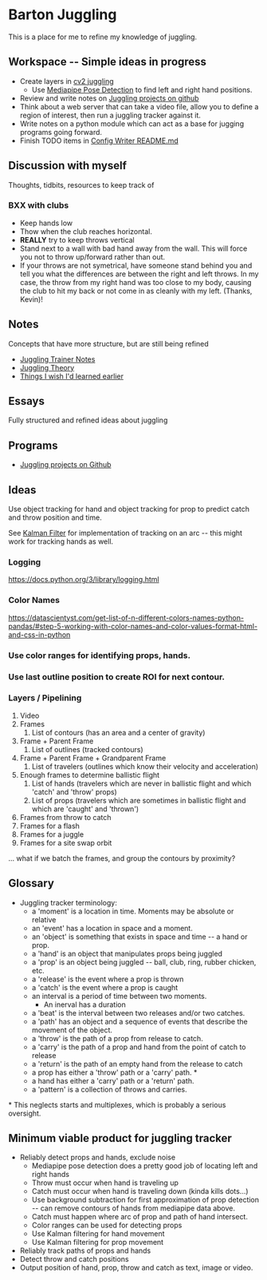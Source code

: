 # Barton Juggling

This is a place for me to refine my knowledge of juggling.

## Workspace -- Simple ideas in progress
* Create layers in [cv2 juggling](https://github.com/bartonski/cv2_juggling)
    * Use [Mediapipe Pose Detection](https://github.com/bartonski/barton_juggling_laboratory) to find left and right hand positions.
* Review and write notes on [Juggling projects on github](./thoughts_and_notes/github_juggling_projects/README.md)
* Think about a web server that can take a video file, allow you to define a region of interest, then run a juggling tracker against it.
* Write notes on a python module which can act as a base for jugging programs going forward.
* Finish TODO items in [Config Writer README.md](https://github.com/bartonski/tfg_jugglingTrackingSiteswap/blob/config_writer/README.md)

## Discussion with myself

Thoughts, tidbits, resources to keep track of

### BXX with clubs

* Keep hands low
* Thow when the club reaches horizontal.
* **REALLY** try to keep throws vertical
* Stand next to a wall with bad hand away from the wall. This will force you not to throw up/forward rather than out.
* If your throws are not symetrical, have someone stand behind you and tell you what the differences are between the right and left throws. In my case, the throw from my right hand was too close to my body, causing the club to hit my back or not come in as cleanly with my left. (Thanks, Kevin)!

## Notes

Concepts that have more structure, but are still being refined

* [Juggling Trainer Notes](./juggling_trainer.md)
* [Juggling Theory](./thoughts_and_notes/juggling_theory.md)
* [Things I wish I'd learned earlier](./thoughts_and_notes/things_to_learn_early.md)

## Essays

Fully structured and refined ideas about juggling

## Programs

* [Juggling projects on Github](./thoughts_and_notes/github_juggling_projects.md)


## Ideas

Use object tracking for hand and object tracking for prop to predict catch and throw position and time.

See [Kalman Filter](https://www.youtube.com/watch?v=3iqRhbXBVRE) for implementation of tracking on an arc -- this might work for tracking hands as well.

### Logging

<https://docs.python.org/3/library/logging.html>

### Color Names

<https://datascientyst.com/get-list-of-n-different-colors-names-python-pandas/#step-5-working-with-color-names-and-color-values-format-html-and-css-in-python>

### Use color ranges for identifying props, hands.

### Use last outline position to create ROI for next contour.

### Layers / Pipelining

1. Video
1. Frames
    1. List of contours (has an area and a center of gravity)
1. Frame + Parent Frame
    1. List of outlines (tracked contours)
1. Frame + Parent Frame + Grandparent Frame
    1. List of travelers (outlines which know their velocity and acceleration)
1. Enough frames to determine ballistic flight
    1. List of hands (travelers which are never in ballistic flight and which 'catch' and 'throw' props)
    1. List of props (travelers which are sometimes in ballistic flight and which are 'caught' and 'thrown')
1. Frames from throw to catch
1. Frames for a flash
1. Frames for a juggle
1. Frames for a site swap orbit

... what if we batch the frames, and group the contours by proximity?

## Glossary

* Juggling tracker terminology:
    * a 'moment' is a location in time. Moments may be absolute or relative
    * an 'event' has a location in space and a moment.
    * an 'object' is something that exists in space and time -- a hand or prop.
    * a 'hand' is an object that manipulates props being juggled
    * a 'prop' is an object being juggled -- ball, club, ring, rubber chicken, etc.
    * a 'release' is the event where a prop is thrown
    * a 'catch' is the event where a prop is caught
    * an interval is a period of time between two moments.
        * An inerval has a duration
    * a 'beat' is the interval between two releases and/or two catches.
    * a 'path' has an object and a sequence of events that describe the movement of the object.
    * a 'throw' is the path of a prop from release to catch.
    * a 'carry' is the path of a prop and hand from the point of catch to release
    * a 'return' is the path of an empty hand from the release to catch
    * a prop has either a 'throw' path or a 'carry' path. \*
    * a hand has either a 'carry' path or a 'return' path.
    * a 'pattern' is a collection of throws and carries.

\* This neglects starts and multiplexes, which is probably a serious oversight.

## Minimum viable product for juggling tracker

* Reliably detect props and hands, exclude noise
    * Mediapipe pose detection does a pretty good job of locating left and right hands
    * Throw must occur when hand is traveling up
    * Catch must occur when hand is traveling down (kinda kills dots...)
    * Use background subtraction for first approximation of prop detection -- can remove contours of hands from mediapipe data above.
    * Catch must happen where arc of prop and path of hand intersect.
    * Color ranges can be used for detecting props
    * Use Kalman filtering for hand movement
    * Use Kalman filtering for prop movement
* Reliably track paths of props and hands
* Detect throw and catch positions
* Output position of hand, prop, throw and catch as text, image or video. 

